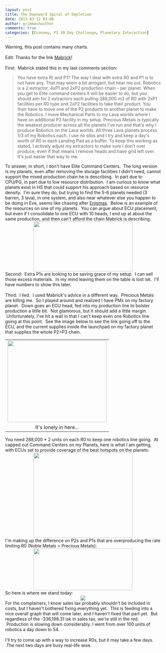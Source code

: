 ```yaml
---
layout: post
title: The Downward Spiral of Depletion
date: 2013-03-12 03:00
author: grimmashauthor
comments: true
categories: [Economy, PI 30 Day Challenge, Planetary Interaction]
---
```

Warning, this post contains many charts.<br /><br />Edit: Thanks for the link <a href="http://mabricksmumblings.blogspot.com/" target="_blank">Mabrick</a>!<br /><br />First: &nbsp;Mabrick stated this in my last comments section:<br /><blockquote>You have extra R) and P1? The way I deal with extra R0 and P1 is to not have any. That may seem a bit arrogant, but hear me out. Robotics is a 2 extractor, 4xP1 and 2xP2 production chain - per planet. When you get to Elite command centers it will be easier to do, but you should aim for 2 extractors each pulling 288,000 m3 of R0 with 2xP1 facilities per R0 type and 2xP2 facilities to take their product. You then have to move one of the P2 products to another planet to make the Robotics. I move Mechanical Parts to my Lava worlds where I have on additional P3 facility in my setup. Precious Metals is typically the weakest producer across all the planets I've run and that's why I produce Robotics on the Lava worlds. All three Lava planets process 1/3 of my Robotics each. I use no silos and I try and keep a day's worth of R0 in each Landing Pad as a buffer. To keep this working as stated, I actively adjust my extractors to make sure I don't over produce, even if that means I remove heads and have grid left over. It's just easier that way to me.&nbsp;</blockquote>To answer, in short, I don't have Elite Command Centers. &nbsp;The long version is my planets, even after removing the storage facilities I didn't need, cannot support the mixed production chain he is describing. &nbsp;In part due to CPU/PG, in part due to low resource distribution. &nbsp;I am curious to know what planets exist in HS that could support his approach based on resource density. &nbsp;I'm sure they do, but trying to find the 5-6 planets needed (3 barren, 3 lava), in one system, and also near whatever else you happen to be doing in Eve, seems like chasing after <a href="http://eve.wikia.com/wiki/Enigma" target="_blank">Enigmas</a>. &nbsp;Below is an example of the resources on one of my planets. &nbsp;You can argue about ECU placement, but even if I consolidate to one ECU with 10 heads, I end up at about the same production, and then can't afford the chain Mabrick is describing.<br /><div style="clear: both; text-align: center;"><a href="http://grimmash.com/wp-content/uploads/2013/03/Dist-300x1511.png" style="margin-left: 1em; margin-right: 1em;"><img border="0" height="161" src="http://grimmash.com/wp-content/uploads/2013/03/Dist-300x1511-300x151.png" width="320" /></a></div>Second: &nbsp;Extra P1s are looking to be saving grace of my setup. &nbsp;I can sell those excess materials. &nbsp;In my mind leaving them on the table is lost isk. &nbsp;I'll have numbers to show this later.<br /><br />Third: &nbsp;I lied. &nbsp;I used Mabrick's advice in a different way. &nbsp;Precious Metals are killing me. &nbsp;So I played around and realized I have PMs on my factory planet. &nbsp;Down goes an ECU head, fed into my production line to bolster production a little bit. &nbsp;Not glamorous, but it should add a little margin. &nbsp;Unfortunately, I've hit a wall in that I can't keep even one Robotics line going at this point. &nbsp;See the image below to see the link going off to the ECU, and the current supplies inside the launchpad on my factory planet that supplies the whole P2&gt;P3 chain.<br /><table align="center" cellpadding="0" cellspacing="0" style="margin-left: auto; margin-right: auto; text-align: center;"><tbody><tr><td style="text-align: center;"><a href="http://grimmash.com/wp-content/uploads/2013/03/Cheater-300x2481.png" style="margin-left: auto; margin-right: auto;"><img border="0" height="264" src="http://grimmash.com/wp-content/uploads/2013/03/Cheater-300x2481-300x248.png" width="320" /></a></td></tr><tr><td style="text-align: center;">It's lonely in here...</td></tr></tbody></table>You need 288,000 * 2 units on each R0 to keep one robotics line going. &nbsp;At capped out Command Centers on my Planets, here is what I am getting, with ECUs set to provide coverage of the best hotspots on the planets:<br /><div style="clear: both; text-align: center;"><a href="http://grimmash.com/wp-content/uploads/2013/03/Mudville-300x2581.png" style="margin-left: 1em; margin-right: 1em;"><img border="0" height="275" src="http://grimmash.com/wp-content/uploads/2013/03/Mudville-300x2581-300x258.png" width="320" /></a></div><div style="clear: both; text-align: left;">I'm making up the difference on P2s and P1s that are overproducing the rate limiting R0 (Noble Metals &gt; Precious Metals):</div><div style="clear: both; text-align: center;"><a href="http://grimmash.com/wp-content/uploads/2013/03/Sales-300x1271.png" style="margin-left: 1em; margin-right: 1em;"><img border="0" height="135" src="http://grimmash.com/wp-content/uploads/2013/03/Sales-300x1271-300x127.png" width="320" /></a></div><div style="clear: both; text-align: left;">So here is where we stand today:</div><div style="clear: both; text-align: center;"><a href="http://grimmash.com/wp-content/uploads/2013/03/Balance-Day-41.png" style="margin-left: 1em; margin-right: 1em;"><img border="0" src="http://grimmash.com/wp-content/uploads/2013/03/Balance-Day-41.png" /></a></div><div style="clear: both; text-align: left;">For the complainers, I know sales tax probably shouldn't be included in costs, but I haven't bothered fixing everything yet. &nbsp;This is feeding into a nice overall graph that will come later, and I haven't fixed that part yet. &nbsp;But regardless of the -336,198.31 isk in sales tax, we're still in the red. &nbsp;Production is slowing down considerably. I went from over 100 units of robotics a day down to 54.</div><div style="clear: both; text-align: left;"><br /></div><div style="clear: both; text-align: left;">I'll try to come up with a way to increase R0s, but it may take a few days. &nbsp;The next two days are busy real-life wise.</div><div style="clear: both; text-align: left;"><br /></div>
